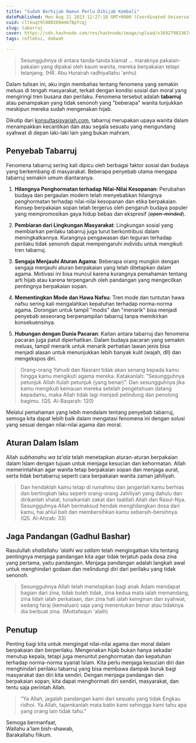 ```yaml
---
title: "Sudah Berhijab Namun Perlu Dihijab Kembali"
datePublished: Mon Aug 21 2023 12:27:18 GMT+0000 (Coordinated Universal Time)
cuid: cllkuqt9l000209mmb78pfcqj
slug: tabarruj
cover: https://cdn.hashnode.com/res/hashnode/image/upload/v1692798336749/d0c9857f-f75f-42ba-ad42-82cf985b5992.png
tags: refleksi, dakwah

---
```


> Sesungguhnya di antara tanda-tanda kiamat ... maraknya pakaian-pakaian yang dipakai oleh kaum wanita, mereka berpakaian tetapi telanjang. (HR. Abu Hurairah radhiyallahu 'anhu)

Dalam tulisan ini, aku ingin membahas tentang fenomena yang semakin meluas di tengah masyarakat, terkait dengan kondisi sosial dan moral yang mengiringi tren busana dan perilaku. Fenomena tersebut adalah **tabarruj** atau penampakan yang tidak senonoh yang "beberapa" wanita tunjukkan meskipun mereka sudah mengenakan hijab.

Dikutip dari [konsultasisyariah.com](https://konsultasisyariah.com/21494-apa-itu-tabarruj.html), tabarruj merupakan upaya wanita dalam menampakkan kecantikan dan atau segala sesuatu yang mengundang syahwat di depan laki-laki lain yang bukan mahram.

## Penyebab Tabarruj

Fenomena tabarruj sering kali dipicu oleh berbagai faktor sosial dan budaya yang berkembang di masyarakat. Beberapa penyebab utama mengapa tabarruj semakin umum diantaranya.

1. **Hilangnya Penghormatan terhadap Nilai-Nilai Kesopanan**: Perubahan budaya dan pergaulan modern telah menyebabkan hilangnya penghormatan terhadap nilai-nilai kesopanan dan etika berpakaian. Konsep berpakaian sopan telah tergerus oleh pengaruh budaya populer yang mempromosikan gaya hidup bebas dan ekspresif (*<s>open-minded</s>*).
    
2. **Pembiaran dari Lingkungan Masyarakat**: Lingkungan sosial yang membiarkan perilaku tabarruj juga turut berkontribusi dalam meningkatkannya. Kurangnya pengawasan dan teguran terhadap perilaku tidak senonoh dapat mempengaruhi individu untuk mengikuti tren tabarruj.
    
3. **Sengaja Menjauhi Aturan Agama**: Beberapa orang mungkin dengan sengaja menjauhi aturan berpakaian yang telah ditetapkan dalam agama. Motivasi ini bisa muncul karena kurangnya pemahaman tentang arti hijab atau karena terpengaruh oleh pandangan yang mengecilkan pentingnya berpakaian sopan.
    
4. **Mementingkan Mode dan Hawa Nafsu**: Tren mode dan tuntutan hawa nafsu sering kali mengalahkan kepatuhan terhadap norma-norma agama. Dorongan untuk tampil "modis" dan "menarik" bisa menjadi penyebab seseorang berpenampilan tabarruj tanpa memikirkan konsekuensinya.
    
5. **Hubungan dengan Dunia Pacaran**: Kaitan antara tabarruj dan fenomena pacaran juga patut diperhatikan. Dalam budaya pacaran yang semakin meluas, tampil menarik untuk menarik perhatian lawan jenis bisa menjadi alasan untuk menunjukkan lebih banyak kulit (wajah, dll) dan mengekspos diri.
    

> Orang-orang Yahudi dan Nasrani tidak akan senang kepada kamu hingga kamu mengikuti agama mereka. Katakanlah: "Sesungguhnya petunjuk Allah itulah petunjuk (yang benar)". Dan sesungguhnya jika kamu mengikuti kemauan mereka setelah pengetahuan datang kepadamu, maka Allah tidak lagi menjadi pelindung dan penolong bagimu. (QS. Al-Baqarah: 120)

Melalui pemahaman yang lebih mendalam tentang penyebab tabarruj, semoga kita dapat lebih baik dalam mengatasi fenomena ini dengan solusi yang sesuai dengan nilai-nilai agama dan moral.

## Aturan Dalam Islam

Allah *subhanahu wa ta'ala* telah menetapkan aturan-aturan berpakaian dalam Islam dengan tujuan untuk menjaga kesucian dan kehormatan. Allah memerintahkan agar wanita tetap berpakaian sopan dan menjaga aurat, serta tidak bertabarruj seperti cara berpakaian wanita zaman jahiliyah.

> Dan hendaklah kamu tetap di rumahmu dan janganlah kamu berhias dan bertingkah laku seperti orang-orang Jahiliyah yang dahulu dan dirikanlah shalat, tunaikanlah zakat dan taatilah Allah dan Rasul-Nya. Sesungguhnya Allah bermaksud hendak menghilangkan dosa dari kamu, hai ahlul bait dan membersihkan kamu sebersih-bersihnya. (QS. Al-Ahzab: 33)

## Jaga Pandangan (Gadhul Bashar)

Rasulullah *shallallahu 'alaihi wa sallam* telah mengingatkan kita tentang pentingnya menjaga pandangan kita agar tidak terjatuh pada dosa zina yang pertama, yaitu pandangan. Menjaga pandangan adalah langkah awal untuk menghindari godaan dan melindungi diri dari perilaku yang tidak senonoh.

> Sesungguhnya Allah telah menetapkan bagi anak Adam mendapat bagian dari zina, tidak boleh tidak, zina kedua mata ialah memandang, zina lidah ialah perkataan, dan zina hati ialah keinginan dan syahwat, sedang faraj (kemaluan) saja yang menentukan benar atau tidaknya dia berbuat zina. (Muttafaqun 'alaih)

## Penutup

Penting bagi kita untuk mengingat nilai-nilai agama dan moral dalam berpakaian dan berperilaku. Mengenakan hijab bukan hanya sekadar menutup kepala, tetapi juga menuntut penghormatan dan kepatuhan terhadap norma-norma syariat Islam. Kita perlu menjaga kesucian diri dan menghindari perilaku tabarruj yang bisa membawa dampak buruk bagi masyarakat dan diri kita sendiri. Dengan menjaga pandangan dan berpakaian sopan, kita dapat menghormati diri sendiri, masyarakat, dan tentu saja perintah Allah.

> "Ya Allah, jagalah pandangan kami dari sesuatu yang tidak Engkau ridhoi. Ya Allah, tajamkanlah mata batin kami sehingga kami tahu apa yang orang lain tidak tahu."

Semoga bermanfaat,  
Wallahu a'lam bish-shawab,  
Barakallahu fiikum.